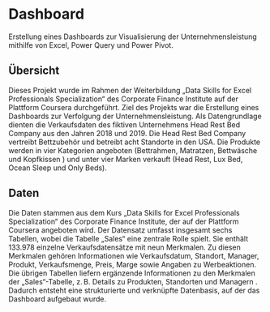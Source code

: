# Dashboard
Erstellung eines Dashboards zur Visualisierung der Unternehmensleistung mithilfe von Excel, Power Query und Power Pivot.
## Übersicht
Dieses Projekt wurde im Rahmen der Weiterbildung „Data Skills for Excel Professionals Specialization“ des Corporate Finance Institute auf der Plattform Coursera durchgeführt. Ziel des Projekts war die Erstellung eines Dashboards zur Verfolgung der Unternehmensleistung. Als Datengrundlage dienten die Verkaufsdaten des fiktiven Unternehmens Head Rest Bed Company aus den Jahren 2018 und 2019. Die Head Rest Bed Company vertreibt Bettzubehör und betreibt acht Standorte in den USA.
Die Produkte werden in vier Kategorien angeboten (Bettrahmen, Matratzen, Bettwäsche und Kopfkissen ) und unter vier Marken verkauft (Head Rest, Lux Bed, Ocean Sleep und Only Beds).


## Daten 
Die Daten stammen aus dem Kurs „Data Skills for Excel Professionals Specialization“ des Corporate Finance Institute, der auf der Plattform Coursera angeboten wird. Der Datensatz umfasst insgesamt sechs Tabellen, wobei die Tabelle „Sales“ eine zentrale Rolle spielt. Sie enthält 133.978 einzelne Verkaufsdatensätze mit neun Merkmalen. Zu diesen Merkmalen gehören Informationen wie Verkaufsdatum, Standort, Manager, Produkt, Verkaufsmenge, Preis, Marge sowie Angaben zu Werbeaktionen.
Die übrigen Tabellen liefern ergänzende Informationen zu den Merkmalen der „Sales“-Tabelle, z. B. Details zu Produkten, Standorten und Managern .  Dadurch entsteht eine strukturierte und verknüpfte Datenbasis, auf der das Dashboard aufgebaut wurde.

 